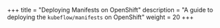 +++
title = "Deploying Manifests on OpenShift"
description = "A guide to deploying the `kubeflow/manifests` on OpenShift"
weight = 20
+++
